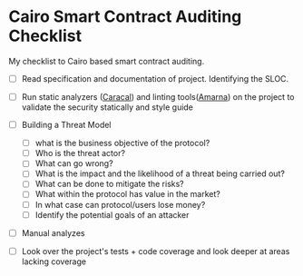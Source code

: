 # Cairo Smart Contract Auditing Checklist

My checklist to Cairo based smart contract auditing.

- [ ] Read specification and documentation of project. Identifying the SLOC.

- [ ] Run static analyzers ([Caracal](https://github.com/crytic/caracal)) and linting tools([Amarna](https://github.com/crytic/amarna)) on the project to validate the security statically and style guide

- [ ] Building a Threat Model
  - [ ] what is the business objective of the protocol?
  - [ ] Who is the threat actor?
  - [ ] What can go wrong?
  - [ ] What is the impact and the likelihood of a threat being carried out?
  - [ ] What can be done to mitigate the risks?
  - [ ] What within the protocol has value in the market?
  - [ ] In what case can protocol/users lose money?
  - [ ] Identify the potential goals of an attacker

- [ ] Manual analyzes

- [ ] Look over the project's tests + code coverage and look deeper at areas lacking coverage
